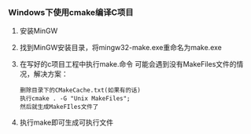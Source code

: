 ### Windows下使用cmake编译C项目

1. 安装MinGW

2. 找到MinGW安装目录，将mingw32-make.exe重命名为make.exe

3. 在写好的c项目工程中执行make.命令
   可能会遇到没有MakeFiles文件的情况，解决方案：

   ```
   删除目录下的CMakeCache.txt(如果有的话)
   执行cmake . -G "Unix MakeFiles";
   然后就生成MakeFIles文件了
   ```

4. 执行make即可生成可执行文件

